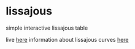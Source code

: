 # lissajous
simple interactive lissajous table

live [here](https://andrewlehman.me/canvasstuff/lissajous/)
information about lissajous curves [here](http://mathworld.wolfram.com/LissajousCurve.html)
